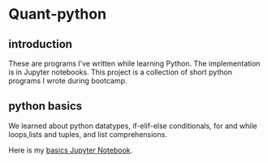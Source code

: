 # Quant-python

##  introduction
These are programs I’ve written while learning Python. The implementation is in Jupyter notebooks. This project is a collection of short python programs I wrote during bootcamp.
## python basics
We learned about python datatypes,
if-elif-else conditionals, for and while loops,lists and tuples, and
list comprehensions.

Here is my [basics Jupyter Notebook](https://github.com/MengyaoHuang/Quant-python/blob/master/python-basics-notebook.ipynb).
